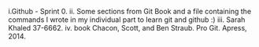  i.Github - Sprint 0.
 ii. Some sections from Git Book and a file containing the commands I wrote in my individual part to learn git and github :)
 iii. Sarah Khaled 37-6662. 
 iv. book Chacon, Scott, and Ben Straub. Pro Git. Apress, 2014. 
